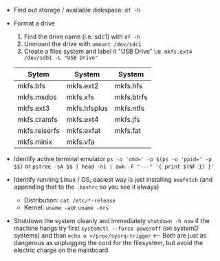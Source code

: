 * Find out storage / available diskspace: `df -h`    
* Format a drive
    1. Find the drive name (i.e. sdc1) with `df -h`
    2. Unmount the drive with `umount /dev/sdc1`
    3. Create a files system and label it "USB Drive" i.e.  `mkfs.ext4 /dev/sdb1 -L "USB Drive"`

    Sytem | System | System
    ----- | ----- | -----
    mkfs.bfs| mkfs.ext2 | mkfs.hfs |
    mkfs.msdos | mkfs.xfs | mkfs.btrfs
    mkfs.ext3  |    mkfs.hfsplus |  mkfs.ntfs      
    mkfs.cramfs  |  mkfs.ext4  |    mkfs.jfs 
    mkfs.reiserfs  | mkfs.exfat |    mkfs.fat
    mkfs.minix |     mkfs.vfa
* Identify active terminal emulator `ps -o 'cmd=' -p $(ps -o 'ppid=' -p $$)` or `pstree -sA $$ | head -n1 | awk -F "---" '{ print $(NF-1) }'`
* Identify running Linux / OS, easiest way is just installing `neofetch` (and appending that to the `.bashrc` so you see it always)
    * Distribution: `cat /etc/*-release` 
    * Kernel: `uname -a`or `uname -mrs`
* Shutdown the system cleanly and immediately `shutdown -h now` if the machine hangs try first `systemctl --force poweroff` (on systemD systems) and than `echo o >/proc/sysrq-trigger` <-- Both are just as dangerous as unplugging the cord for the filesystem, but avoid the electric charge on the mainboard

